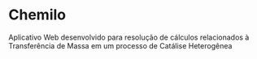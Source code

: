 # Chemilo
 Aplicativo Web desenvolvido para resolução de cálculos relacionados à Transferência de Massa em um processo de Catálise Heterogênea
